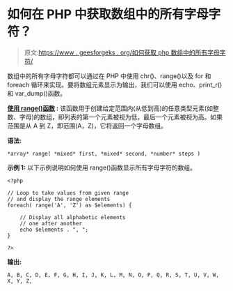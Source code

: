 # 如何在 PHP 中获取数组中的所有字母字符？

> 原文:[https://www . geesforgeks . org/如何获取 php 数组中的所有字母字符/](https://www.geeksforgeeks.org/how-to-get-all-alphabetic-chars-in-an-array-in-php/)

数组中的所有字母字符都可以通过在 PHP 中使用 chr()、range()以及 for 和 foreach 循环来实现。要将数组元素显示为输出，我们可以使用 echo、print_r()和 var_dump()函数。

**[使用 range()函数](https://www.geeksforgeeks.org/php-range-function/) :** 该函数用于创建给定范围内(从低到高)的任意类型元素(如整数、字母)的数组，即列表的第一个元素被视为低，最后一个元素被视为高。如果范围是从 A 到 Z，即范围(A，Z)，它将返回一个字母数组。

**语法:**

```
*array* range( *mixed* first, *mixed* second, *number* steps )
```

**示例 1:** 以下示例说明如何使用 range()函数显示所有字母字符的数组。

```
<?php 

// Loop to take values from given range
// and display the range elements
foreach( range('A', 'Z') as $elements) {

    // Display all alphabetic elements
    // one after another
    echo $elements . ", ";
}

?>
```

**输出:**

```
A, B, C, D, E, F, G, H, I, J, K, L, M, N, O, P, Q, R, S, T, U, V, W, X, Y, Z,

```